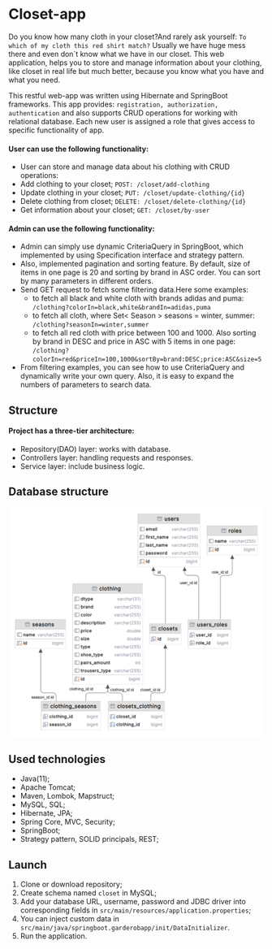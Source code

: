 #  Closet-app

Do you know how many cloth in your closet?And rarely ask yourself: `To which of my cloth this red shirt match?` Usually we have huge mess 
there and even don`t know what we have in our closet. This web application, helps you to store and manage information 
about your clothing, like closet in real life but much better, because you know what you have and what you need.

This restful web-app was written using Hibernate and SpringBoot frameworks. This app provides: `registration, authorization,
authentication` and also supports CRUD operations for working with relational database. Each new user is assigned a role
that gives access to specific functionality of app. 

#### User can use the following functionality:

- User can store and manage data about his clothing with CRUD operations:
- Add clothing to your closet; `POST: /closet/add-clothing`
- Update clothing in your closet; `PUT: /closet/update-clothing/{id}`
- Delete clothing from closet; `DELETE: /closet/delete-clothing/{id}`
- Get information about your closet; `GET: /closet/by-user`

#### Admin can use the following functionality:
- Admin can simply use dynamic CriteriaQuery in SpringBoot, which implemented by using Specification interface and strategy 
pattern.
- Also, implemented pagination and sorting feature. By default, size of items in one page is 20 and sorting by brand in ASC order.
You can sort by many parameters in different orders.
- Send GET request to fetch some filtering data.Here some examples:
  - to fetch all black and white cloth with brands adidas and puma:   `/clothing?colorIn=black,white&brandIn=adidas,puma`
  - to fetch all cloth, where Set< Season > seasons = winter, summer: 
`/clothing?seasonIn=winter,summer`
  - to fetch all red cloth with price between 100 and 1000. Also sorting by brand in DESC and price in ASC with 5 items in one page:
`/clothing?colorIn=red&priceIn=100,1000&sortBy=brand:DESC;price:ASC&size=5`
- From filtering examples, you can see how to use CriteriaQuery and dynamically write your own query. 
Also, it is easy to expand the numbers of parameters to search data.  
## Structure
#### Project has a three-tier architecture:
- Repository(DAO) layer: works with database.
- Controllers layer: handling requests and responses.
- Service layer: include business logic.

## Database structure
![database.png](database.png)

## Used technologies
* Java(11);
* Apache Tomcat;
* Maven, Lombok, Mapstruct;
* MySQL, SQL;
* Hibernate, JPA;
* Spring Core, MVC, Security;
* SpringBoot;
* Strategy pattern, SOLID principals, REST;

## Launch
1. Clone or download repository;
2. Create schema named `closet` in MySQL;
3. Add your database URL, username, password and JDBC driver into corresponding fields in `src/main/resources/application.properties`;
4. You can inject custom data in `src/main/java/springboot.garderobapp/init/DataInitializer`.
5. Run the application.

